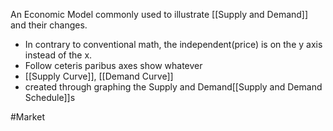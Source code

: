 An Economic Model commonly used to illustrate [[Supply and Demand]] and their changes.
- In contrary to conventional math, the independent(price) is on the y axis instead of the x.
- Follow ceteris paribus axes show whatever
- [[Supply Curve]], [[Demand Curve]]
- created through graphing the Supply and Demand[[Supply and Demand Schedule]]s

#Market 